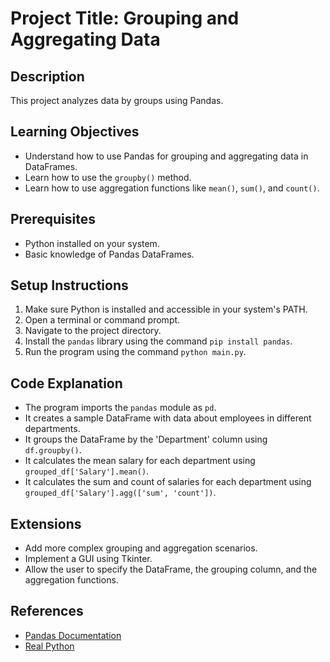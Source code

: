 # Project Title: Grouping and Aggregating Data

## Description
This project analyzes data by groups using Pandas.

## Learning Objectives
- Understand how to use Pandas for grouping and aggregating data in DataFrames.
- Learn how to use the `groupby()` method.
- Learn how to use aggregation functions like `mean()`, `sum()`, and `count()`.

## Prerequisites
- Python installed on your system.
- Basic knowledge of Pandas DataFrames.

## Setup Instructions
1.  Make sure Python is installed and accessible in your system's PATH.
2.  Open a terminal or command prompt.
3.  Navigate to the project directory.
4.  Install the `pandas` library using the command `pip install pandas`.
5.  Run the program using the command `python main.py`.

## Code Explanation
- The program imports the `pandas` module as `pd`.
- It creates a sample DataFrame with data about employees in different departments.
- It groups the DataFrame by the 'Department' column using `df.groupby()`.
- It calculates the mean salary for each department using `grouped_df['Salary'].mean()`.
- It calculates the sum and count of salaries for each department using `grouped_df['Salary'].agg(['sum', 'count'])`.

## Extensions
- Add more complex grouping and aggregation scenarios.
- Implement a GUI using Tkinter.
- Allow the user to specify the DataFrame, the grouping column, and the aggregation functions.

## References
- [Pandas Documentation](https://pandas.pydata.org/docs/)
- [Real Python](https://realpython.com/)
